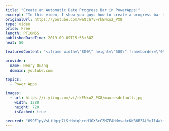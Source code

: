 ```yaml
---
title: "Create an Automatic Date Progress Bar in PowerApps!"
excerpt: "In this video, I show you guys how to create a progress bar that is sensitive to dates within Microsoft PowerApps. The process is much simpler than you might image - all you need is two date pickers as well as a slider. You can custom program the slider using the max and default functions to route towards"
originalUrl: https://youtube.com/watch?v=rkENxo2_PX8
type: video
price: Free
length: PT10M5S
publishedDateTime: 2019-09-09T15:55:30Z
heat: 50

featuredContent: "<iframe width=\"800\" height=\"500\" frameborder=\"0\" src=\"https://www.youtube.com/embed/rkENxo2_PX8\" allow=\"accelerometer; autoplay; encrypted-media; gyroscope; picture-in-picture\" allowfullscreen></iframe>"

provider:
  name: Henry Ouang
  domain: youtube.com

topics:
  - Power Apps

images:
  - url: https://i.ytimg.com/vi/rkENxo2_PX8/maxresdefault.jpg
    width: 1280
    height: 720
    isCached: true

secured: "699F1pyVsLiUgrp7LSrHotqhcoHJGXScCZMZFAHdvsakcKKB6BZALYqIl4akfrI6BkG6Su2ti0eOxDi9HBMb3+zSFAxOHDDrMLOPHGLDGN63/Ecd8598r7wFH89sihqOVllh6bDk4/QCBq7gU13CNATCii823qFsxAUon+Bb/3hdVNWeCH2iffhIRRPKbWXDemMFQFeq6Igw5HmkZW8wTUa61DmvBMrPQpYUb8QZcO1nfCujfSEPedZonD9WPTgiL64ZQJYbOYiGCuSjat/Uhjc2h1hNqc7eZqnjTamBJONy8o7YQZ04nA6fRab6/dp7QmIKSOygCpj9zfThHlp1uIR+f6b+CuPSo9HKj/nszUed+WZsw+Q7UHYgqyBi2rdzWMuaQLSBKrEEuHls92zXjQ==;SGAvV0oWi1jAxX2mODn/Dw=="
---
```


